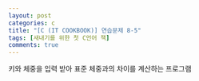 ```yaml
---
layout: post
categories: c
title: "[C (IT COOKBOOK)] 연습문제 8-5"
tags: [새내기를 위한 첫 C언어 책]
comments: true
---
```


키와 체중을 입력 받아 표준 체중과의 차이를 계산하는 프로그램

<script src="https://gist.github.com/Junhyeon2/fa574430dfadcc3288728ff1e37c6451.js"></script>
